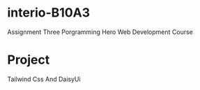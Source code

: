 # interio-B10A3
Assignment Three Porgramming Hero  Web Development Course
# Project
Tailwind Css And DaisyUi